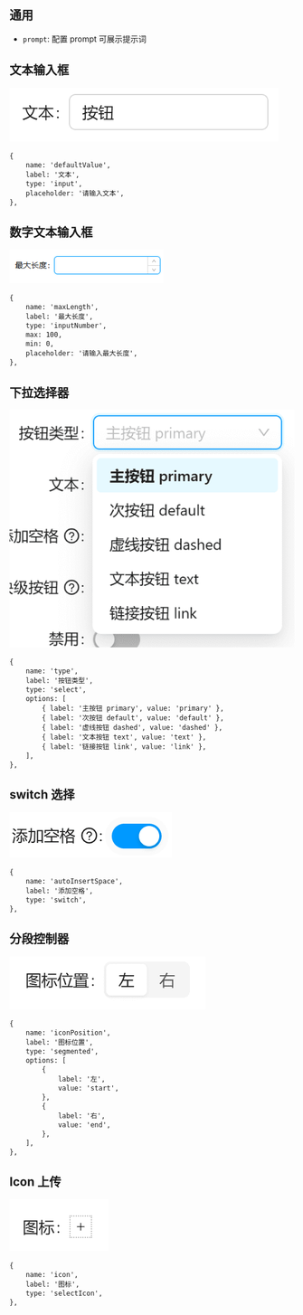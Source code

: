 ## 通用

- `prompt`: 配置 prompt 可展示提示词

## 文本输入框

![image-20250104140644629](components-config.assets/image-20250104140644629.png)

```
{
    name: 'defaultValue',
    label: '文本',
    type: 'input',
    placeholder: '请输入文本',
},
```



## 数字文本输入框

![image-20250109105135327](components-config.assets/image-20250109105135327.png)

```
{
    name: 'maxLength',
    label: '最大长度',
    type: 'inputNumber',
    max: 100,
    min: 0,
    placeholder: '请输入最大长度',
},
```





## 下拉选择器

![image-20250104140939518](components-config.assets/image-20250104140939518.png)

```
{
    name: 'type',
    label: '按钮类型',
    type: 'select',
    options: [
        { label: '主按钮 primary', value: 'primary' },
        { label: '次按钮 default', value: 'default' },
        { label: '虚线按钮 dashed', value: 'dashed' },
        { label: '文本按钮 text', value: 'text' },
        { label: '链接按钮 link', value: 'link' },
    ],
},
```

## switch 选择

![image-20250104141025878](components-config.assets/image-20250104141025878.png)

```
{
    name: 'autoInsertSpace',
    label: '添加空格',
    type: 'switch',
},
```

## 分段控制器

![image-20250104141122715](components-config.assets/image-20250104141122715.png)

```
{
    name: 'iconPosition',
    label: '图标位置',
    type: 'segmented',
    options: [
        {
            label: '左',
            value: 'start',
        },
        {
            label: '右',
            value: 'end',
        },
    ],
},
```

## Icon 上传

![image-20250104141157909](components-config.assets/image-20250104141157909.png)

```
{
    name: 'icon',
    label: '图标',
    type: 'selectIcon',
},
```
